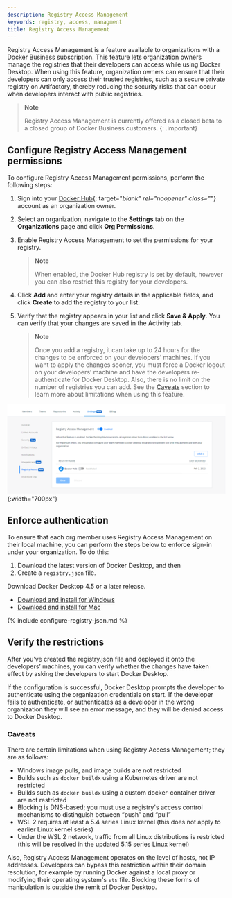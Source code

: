 ```yaml
---
description: Registry Access Management
keywords: registry, access, managment
title: Registry Access Management
---
```


Registry Access Management is a feature available to organizations with a Docker Business subscription. This feature lets organization owners manage the registries that their developers can access while using Docker Desktop.  When using this feature, organization owners can ensure that their developers can only access their trusted registries, such as a secure private registry on Artifactory, thereby reducing the security risks that can occur when developers interact with public registries.

> **Note**
>
> Registry Access Management is currently offered as a closed beta to a closed group of Docker Business customers.
{: .important}

## Configure Registry Access Management permissions

To configure Registry Access Management permissions, perform the following steps:

1. Sign into your [Docker Hub](https://hub.docker.com){: target="_blank" rel="noopener" class="_"} account as an organization owner.
2. Select an organization, navigate to the **Settings** tab on the **Organizations** page and click **Org Permissions**.
3. Enable Registry Access Management to set the permissions for your registry.

     > **Note**
     >
     > When enabled, the Docker Hub registry is set by default, however you can also restrict this registry for your developers.

4. Click **Add** and enter your registry details in the applicable fields, and click **Create** to add the registry to your list.
5. Verify that the registry appears in your list and click **Save & Apply**.  You can verify that your changes are saved in the Activity tab.

      > **Note**
      >
      > Once you add a registry, it can take up to 24 hours for the changes to be enforced on your developers’ machines. If you want to apply the changes sooner, you must force a Docker logout on your developers’ machine and have the developers re-authenticate for Docker Desktop.  Also, there is no limit on the number of registries you can add. See the [Caveats](#caveats) section to learn more about limitations when using this feature.

![Registry Access Management](images/registry-access-management.png){:width="700px"}

## Enforce authentication

To ensure that each org member uses Registry Access Management on their local machine, you can perform the steps below to enforce sign-in under your organization. To do this:

1. Download the latest version of Docker Desktop, and then
2. Create a `registry.json` file.

Download Docker Desktop 4.5 or a later release.

- [Download and install for Windows](/desktop/windows/install/)
- [Download and install for Mac](/desktop/mac/install/)

{% include configure-registry-json.md %}

## Verify the restrictions

   After you’ve created the registry.json file and deployed it onto the developers’ machines, you can verify whether the changes have taken effect by asking the developers to start Docker Desktop.

   If the configuration is successful, Docker Desktop prompts the developer to authenticate using the organization credentials on start. If the developer fails to authenticate, or authenticates as a developer in the wrong organization they will see an error message, and they will be denied access to Docker Desktop.

### Caveats

  There are certain limitations when using Registry Access Management; they are as follows:

  * Windows image pulls, and image builds are not restricted
  * Builds such as `docker buildx` using a Kubernetes driver are not restricted
  * Builds such as `docker buildx` using a custom docker-container driver are not restricted
  * Blocking is DNS-based; you must use a registry's access control mechanisms to distinguish between “push” and “pull”
  * WSL 2 requires at least a 5.4 series Linux kernel  (this does not apply to earlier Linux kernel series)
 * Under the WSL 2 network, traffic from all Linux distributions is restricted (this will be resolved in the updated 5.15 series Linux kernel)

  Also, Registry Access Management operates on the level of hosts, not IP addresses. Developers can bypass this restriction within their domain resolution, for example by running Docker against a local proxy or modifying their operating system's `sts` file. Blocking these forms of manipulation is outside the remit of Docker Desktop.

